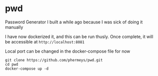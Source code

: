 # pwd
Password Generator I built a while ago because I was sick of doing it manually

I have now dockerized it, and this can be run thusly. Once complete, it will be accessible at `http://localhost:8081`

Local port can be changed in the docker-compose file for now

```
git clone https://github.com/phermeys/pwd.git
cd pwd
docker-compose up -d
```
